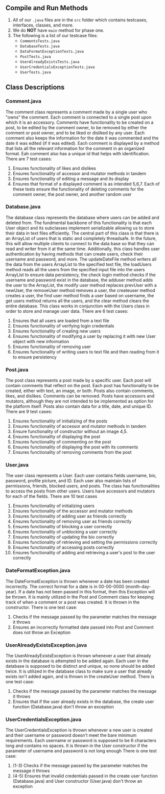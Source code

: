 ## Compile and Run Methods

1. All of our `.java` files are in the `src` folder which contains testcases, interfaces, classes, and more. 
2. We do **NOT** have `main` method for phase one.
3. The following is a list of our testcase files:
   - `CommentsTests.java`
   - `DatabaseTests.java`
   - `DataFormatExceptionTests.java`
   - `PostTests.java`
   - `UserAlreadyExistsTests.java`
   - `UserCredentialsExceptionTests.java`
   - `UserTests.java`

## Class Descriptions

### Comment.java
The comment class represents a comment made by a single user who "owns" the comment.
Each comment is connected to a single post upon which it is an accessory.
Comments have functionality to be created on a post, to be edited by the comment owner, 
to be removed by either the comment or post owner, and to be liked or disliked by any user.
Each comment also keeps the information for the date it was commented and the date it was edited (if it was edited).
Each comment is displayed by a method that lists all the relevant information for the comment in an organized format.
Eah comment also has a unique id that helps with identification.
There are 7 test cases: 
1. Ensures functionality of likes and dislikes
2. Ensures functionality of accessor and mutator methods in tandem
3. Ensures functionality of editing a message and its display
4. Ensures that format of a displayed comment is as intended
5,6,7. Each of these tests ensure the functionality of deleting 
comments for the comment owner, the post owner, and another random user

### Database.java
The database class represents the database where users can be added and deleted from. The fundmental 
backbone of this functionality is that each User object and its subclasses implement serializable allowing
us to store their data in text files efficiently. The central part of this class is that there is an ArrayList of 
users that is static and completely threadsafe. In the future, this will allow multiple clients to connect to the data
base so that they can read and writer from it at the same time. Additionally, this class handles user authentication by 
having methods that can create users, check their username and password, and more. The updateDateFile method writers
all the data from the users ArrayList to the specified text file, the loadUsers method reads all the users from the 
specified input file into the users ArrayList to ensure data persistency, the check login method
checks if the username and password exist in the database, the adduser method adds the user to the ArrayList,
the modify user method replaces prevUser with a newUser, the removeUser method removes a user, the createuser
method creates a user, the find user method finds a user based on username, the get users method returns all the users, 
and the clear method clears the entire database. This class works in conjunction with the Users class in order to store 
and manage user data. 
There are 6 test cases:
1. Ensures that all users are loaded from a text file
2. Ensures functionality of verifying login credentials
3. Ensures functionality of creating new users 
4. Ensures functionality of modifying a user by replacing it with new User object with new information
5. Ensures functionality of removing user
6. Ensures functionality of writing users to text file and then reading from it to ensure persistency

### Post.java
The post class represents a post made by a specific user. 
Each post will contain comments that reflect on the post.
Each post has functionality to be created, either with text, an image, or both. 
Posts also contain comments, likes, and dislikes. Comments can be removed.
Posts have accessors and mutators, although they are not intended to be implemented as option for the platform itself.
Posts also contain data for a title, date, and unique ID.
There are 9 test cases:
1. Ensures functionality of initializing of the posts
2. Ensures functionality of accessor and mutator methods in tandem
3. Ensure functionality of constructor without an image
4,5.
6. Ensures functionality of displaying the post
7. Ensures functionality of commenting on the post
8. Ensures functionality of displaying the post with its comments
9. Ensures functionality of removing comments from the post


### User.java
The user class represents a User. 
Each user contains fields  username, bio, password, profile picture, and ID. 
Each user also maintain lists of permissions, friends, blocked users, and posts.
The class has functionalities to access the posts from other users.
Users have accessors and mutators for each of the fields.
There are 10 test cases
1. Ensures functionality of initializing users
2. Ensures functionality of the accessor and mutator methods
3. Ensures functionality of adding user as friends correctly
4. Ensures functionality of removing user as friends correctly
5. Ensures functionality of blocking a user correctly
6. Ensures functionality of unblocking a user correctly
7. Ensures functionality of updating the bio correctly
8. Ensures functionality of retrieving and setting the permissions correctly
9. Ensures functionality of accessing posts correctly
10. Ensures functionality of adding and retrieving a user's post to the user correctly


### DateFormatException.java
The DateFormatException is thrown whenever a date has been created incorrectly. The correct
format for a date is in 00-00-0000 (month-day-year). If a date has not been passed
in this format, then this Exception will be thrown. It is mainly utilized in the Post and Comment
class for keeping track of when a comment or a post was created. It is thrown in the constructor.
There is one test case:
1. Checks if the message passed by the parameter matches the message it throws
2. Ensures an incorrectly formatted date passed into Post and Comment does not throw an Exception

### UserAlreadyExistsException.java
The UserAlreadyExistsException is thrown whenever a user that already exists in the database is attempted to be added again.
Each user in the database is supposed to be distinct and unique, so none should be added twice.
It is utilized in the database class to make sure a user that already exists isn't added again, and is thrown in the createUser method.
There is one test case:
1. Checks if the message passed by the parameter matches the message it throws
2. Ensures that if the user already exists in the database, the create user function (Database.java) don't throw an exception

### UserCredentialsException.java
The UserCredentialsException is thrown whenever a new user is created and their username or password doesn't meet
the bare minimum requirements. Each username or password is supposed to be 6 characters long and contains no spaces. 
It is thrown in the User constructor if the parameter of username and password is not long enough
There is one test case:
1. (1-3) Checks if the message passed by the parameter matches the message it throws
2. (4-5) Ensures that invalid credentials passed in the create user function (Database.java) and User constructor (User.java) don't throw an exception
